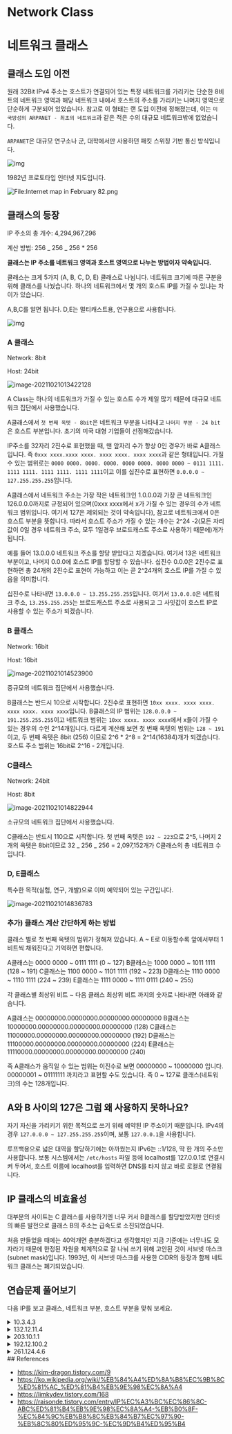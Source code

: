 # Network Class

# 네트워크 클래스

## 클래스 도입 이전

원래 32Bit IPv4 주소는 호스트가 연결되어 있는 특정 네트워크를 가리키는 단순한 8비트의 네트워크 영역과 해당 네트워크 내에서 호스트의 주소를 가리키는 나머지 영역으로 단순하게 구분되어 있었습니다. 참고로 이 형태는 랜 도입 이전에 정해졌는데, 이는 `미 국방성의 ARPANET - 최초의 네트워크`과 같은 적은 수의 대규모 네트워크밖에 없었습니다.

`ARPANET`은 대규모 연구소나 군, 대학에서만 사용하던 패킷 스위칭 기반 통신 방식입니다.

![img](network-class.assets/img.png)

1982년 프로토타입 인터넷 지도입니다.

![File:Internet map in February 82.png](network-class.assets/456px-Internet_map_in_February_82.png)

## 클래스의 등장

IP 주소의 총 개수: 4,294,967,296

계산 방법: 256 _ 256 _ 256 \* 256

**클래스는 IP 주소를 네트워크 영역과 호스트 영역으로 나누는 방법이자 약속입니다.**

클래스는 크게 5가지 (A, B, C, D, E) 클래스로 나뉩니다. 네트워크 크기에 따른 구분을 위해 클래스를 나눴습니다. 하나의 네트워크에서 몇 개의 호스트 IP를 가질 수 있냐는 차이가 있습니다.

A,B,C를 알면 됩니다. D,E는 멀티캐스트용, 연구용으로 사용합니다.

![img](network-class.assets/img.jpg)

### A 클래스

Network: 8bit

Host: 24bit

![image-20211021013422128](network-class.assets/image-20211021013422128.png "출처: https://wonit.tistory.com/554")

A Class는 하나의 네트워크가 가질 수 있는 호스트 수가 제일 많기 때문에 대규모 네트워크 집단에서 사용했습니다.

A클래스에서 `첫 번째 옥텟 - 8bit`은 네트워크 부분을 나타내고 `나머지 부분 - 24 bit`은 호스트 부분입니다. 초기의 미국 대형 기업들이 선점해갔습니다.

IP주소를 32자리 2진수로 표현했을 때, 맨 앞자리 수가 항상 0인 경우가 바로 A클래스입니다.
즉 `0xxx xxxx.xxxx xxxx. xxxx xxxx. xxxx xxxx`과 같은 형태입니다. 가질 수 있는 범위로는
`0000 0000. 0000. 0000. 0000 0000. 0000 0000 ~ 0111 1111. 1111 1111. 1111 1111. 1111 1111`이고 이를 십진수로 표현하면 `0.0.0.0 ~ 127.255.255.255`입니다.

A클래스에서 네트워크 주소는 가장 작은 네트워크인 1.0.0.0과 가장 큰 네트워크인 126.0.0.0까지로 규정되어 있으며(0xxx xxxx에서 x가 가질 수 있는 경우의 수가 네트워크 범위입니다. 여기서 127은 제외되는 것이 약속입니다), 참고로 네트워크에서 0은 호스트 부분을 뜻합니다.
따라서 호스트 주소가 가질 수 있는 개수는 2^24 -2(모든 자리 값이 0일 경우 네트워크 주소, 모두 1일경우 브로드캐스트 주소로 사용하기 때문에)개가 됩니다.

예를 들어 13.0.0.0 네트워크 주소를 할당 받았다고 치겠습니다. 여기서 13은 네트워크 부분이고, 나머지 0.0.0에 호스트 IP를 할당할 수 있습니다. 십진수 0.0.0은 2진수로 표현하면 총 24개의 2진수로 표현이 가능하고 이는 곧 2^24개의 호스트 IP를 가질 수 있음을 의미합니다.

십진수로 나타내면 `13.0.0.0 ~ 13.255.255.255`입니다. 여기서 `13.0.0.0`은 네트워크 주소, `13.255.255.255`는 브로드캐스트 주소로 사용되고 그 사잇값이 호스트 IP로 사용할 수 있는 주소가 되겠습니다.

### B 클래스

Network: 16bit

Host: 16bit

![image-20211021014523900](network-class.assets/image-20211021014523900.png "출처: https://wonit.tistory.com/554")

중규모의 네트워크 집단에서 사용했습니다.

B클래스는 반드시 10으로 시작합니다. 2진수로 표현하면 `10xx xxxx. xxxx xxxx. xxxx xxxx. xxxx xxxx`입니다.
B클래스의 IP 범위는 `128.0.0.0 ~ 191.255.255.255`이고 네트워크 범위는 `10xx xxxx. xxxx xxxx`에서 x들이 가질 수 있는 경우의 수인 2^14개입니다. 다르게 계산해 보면 첫 번째 옥텟의 범위는 `128 ~ 191`이고, 두 번째 옥텟은 8bit (256) 이므로 2^6 \* 2^8 = 2^14(16384)개가 되겠습니다. 호스트 주소 범위는 16bit로 2^16 - 2개입니다.

### C클래스

Network: 24bit

Host: 8bit

![image-20211021014822944](network-class.assets/image-20211021014822944.png "출처: https://wonit.tistory.com/554")

소규모의 네트워크 집단에서 사용했습니다.

C클래스는 반드시 110으로 시작합니다. 첫 번째 옥텟은 `192 ~ 223`으로 2^5, 나머지 2개의 옥텟은 8bit이므로 32 _ 256 _ 256 = 2,097,152개가 C클래스의 총 네트워크 수입니다.

### D, E클래스

특수한 목적(실험, 연구, 개발)으로 이미 예약되어 있는 구간입니다.

![image-20211021014836783](network-class.assets/image-20211021014836783.png "출처: https://wonit.tistory.com/554")


### 추가) 클래스 계산 간단하게 하는 방법

클래스 별로 첫 번째 옥텟의 범위가 정해져 있습니다. A ~ E로 이동할수록 앞에서부터 1비트씩 채워진다고 기억하면 편합니다.

A클래스는 0000 0000 ~ 0111 1111 (0 ~ 127)
B클래스는 1000 0000 ~ 1011 1111 (128 ~ 191)
C클래스는 1100 0000 ~ 1101 1111 (192 ~ 223)
D클래스는 1110 0000 ~ 1110 1111 (224 ~ 239)
E클래스는 1111 0000 ~ 1111 0111 (240 ~ 255)

각 클래스별 최상위 비트 ~ 다음 클래스 최상위 비트 까지의 숫자로 나타내면 아래와 같습니다.

A클래스는 00000000.00000000.00000000.00000000
B클래스는 10000000.00000000.00000000.00000000 (128)
C클래스는 11000000.00000000.00000000.00000000 (192)
D클래스는 11100000.00000000.00000000.00000000 (224)
E클래스는 11110000.00000000.00000000.00000000 (240)

즉 A클래스가 움직일 수 있는 범위는 이진수로 보면 00000000 ~ 10000000 입니다. 00000001 ~ 01111111 까지라고 표현할 수도 있습니다. 즉 0 ~ 127로 클래스(네트워크)의 수는 128개입니다.


## A와 B 사이의 127은 그럼 왜 사용하지 못하나요?

자기 자신을 가리키기 위한 목적으로 쓰기 위해 예약된 IP 주소이기 때문입니다.
IPv4의 경우 `127.0.0.0 ~ 127.255.255.255`이며, 보통 `127.0.0.1`을 사용합니다.

루프백용으로 넓은 대역을 할당하기에는 아까웠는지 IPv6는 ::1/128, 딱 한 개의 주소만 사용합니다. 보통 시스템에서는 `/etc/hosts` 파일 등에 localhost를 127.0.0.1로 연결시켜 두어서, 호스트 이름에 localhost를 입력하면 DNS를 타지 않고 바로 로컬로 연결됩니다.

## IP 클래스의 비효율성

대부분의 사이트는 C 클래스를 사용하기엔 너무 커서 B클래스를 할당받았지만 인터넷의 빠른 발전으로 클래스 B의 주소는 급속도로 소진되었습니다.

처음 만들었을 때에는 40억개면 충분하겠다고 생각했지만 지금 기준에는 너무나도 모자라기 때문에 한정된 자원을 체계적으로 잘 나눠 쓰기 위해 고안된 것이 서브넷 마스크(subnet mask)입니다. 1993년, 이 서브넷 마스크를 사용한 CIDR의 등장과 함께 네트워크 클래스는 폐기되었습니다.

## 연습문제 풀어보기

다음 IP를 보고 클래스, 네트워크 부분, 호스트 부분을 맞춰 보세요.

<details>
<summary>10.3.4.3</summary>
<div markdown="1">
클래스: A<br>
네트워크 부분: 10.0.0.0<br>
호스트 부분:3.4.3
</div>
</details>

<details>
<summary>132.12.11.4</summary>
<div markdown="1">
클래스: B<br>
네트워크 부분: 132.12.0.0<br>
호스트 부분:11.4
</div>
</details>

<details>
<summary>203.10.1.1</summary>
<div markdown="1">
클래스: C<br>
네트워크 부분: 203.10.1.0<br>
호스트 부분:1
</div>
</details>

<details>
<summary>192.12.100.2</summary>
<div markdown="1">
클래스: C<br>
네트워크 부분: 192.12.100.0<br>
호스트 부분:2
</div>
</details>

<details>
<summary>261.124.4.6</summary>
<div markdown="1">
존재할 수 없는 IP 주소입니다.
</div>
</details>
## References

- https://kim-dragon.tistory.com/9
- https://ko.wikipedia.org/wiki/%EB%84%A4%ED%8A%B8%EC%9B%8C%ED%81%AC_%ED%81%B4%EB%9E%98%EC%8A%A4
- https://limkydev.tistory.com/168
- https://raisonde.tistory.com/entry/IP%EC%A3%BC%EC%86%8C-ABC%ED%81%B4%EB%9E%98%EC%8A%A4-%EB%B0%8F-%EC%84%9C%EB%B8%8C%EB%84%B7%EC%97%90-%EB%8C%80%ED%95%9C-%EC%9D%B4%ED%95%B4
